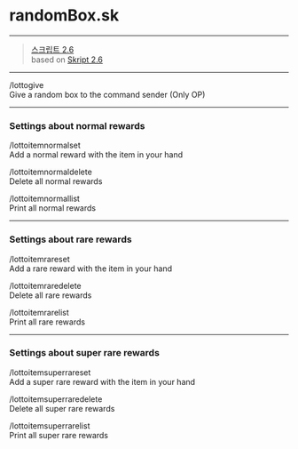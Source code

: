 # randomBox.sk  
---
>[스크립트 2.6](https://github.com/SkriptLang/Skript/releases)   
>based on [Skript 2.6](https://github.com/SkriptLang/Skript/releases)  
---

/lottogive   
Give a random box to the command sender (Only OP)   

---
### Settings about normal rewards   


/lottoitemnormalset  
Add a normal reward with the item in your hand   


/lottoitemnormaldelete  
Delete all normal rewards   


/lottoitemnormallist  
Print all normal rewards   

---
### Settings about rare rewards   


/lottoitemrareset  
Add a rare reward with the item in your hand   


/lottoitemraredelete  
Delete all rare rewards   


/lottoitemrarelist  
Print all rare rewards   

---
### Settings about super rare rewards   


/lottoitemsuperrareset  
Add a super rare reward with the item in your hand   


/lottoitemsuperraredelete  
Delete all super rare rewards   


/lottoitemsuperrarelist  
Print all super rare rewards   
